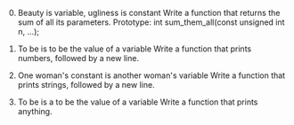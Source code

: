 0. Beauty is variable, ugliness is constant
Write a function that returns the sum of all its parameters.
Prototype: int sum_them_all(const unsigned int n, ...);

1. To be is to be the value of a variable
Write a function that prints numbers, followed by a new line.

2. One woman's constant is another woman's variable
Write a function that prints strings, followed by a new line.


3. To be is a to be the value of a variable
Write a function that prints anything.


